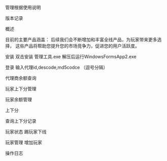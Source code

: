 管理根据使用说明





版本记录




概述

 目前的主要产品涵盖：
 后续我们会不断增加和丰富全线产品，为玩家带来更多选择， 这些产品将帮助您提升您的市场竞争力，促进您的用户活跃度。

安装
 双击安装 管理工具.exe     解压后运行WindowsFormsApp2.exe


登录
输入代理id,descode,md5codce                   （逗号分隔）


代理商余额查询

玩家上下分管理



玩家余额管理

上下分

查询上下分记录


玩家状态 踢玩家下线

玩家管理
增加玩家




操作日志



